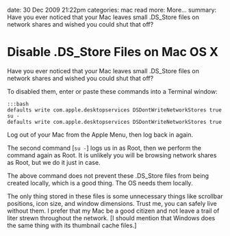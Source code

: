 date: 30 Dec 2009 21:22pm
categories: mac
read more: More&#8230;
summary: Have you ever noticed that your Mac leaves small .DS_Store files on network shares and wished you could shut that off?

# Disable .DS_Store Files on Mac OS X

Have you ever noticed that your Mac leaves small .DS_Store files on network shares and wished you could shut that off?

To disabled them, enter or paste these commands into a Terminal window:

    :::bash
    defaults write com.apple.desktopservices DSDontWriteNetworkStores true
    su -
    defaults write com.apple.desktopservices DSDontWriteNetworkStores true

Log out of your Mac from the Apple Menu, then log back in again.

The second command \[`su -`\] logs us in as Root, then we perform the command again as Root.  It is unlikely you will be browsing network shares as Root, but we do it just in case.

The above command does not prevent these .DS_Store files from being created locally, which is a good thing.  The OS needs them locally.

The only thing stored in these files is some unnecessary things like scrollbar positions, icon size, and window dimensions.  Trust me, you can safely live without them.  I prefer that my Mac be a good citizen and not leave a trail of liter strewn throughout the network.  \[I should mention that Windows does the same thing with its thumbnail cache files.\]
